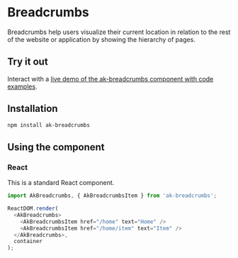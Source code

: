 # Breadcrumbs

Breadcrumbs help users visualize their current location in relation to the rest of the website or application by showing the hierarchy of pages.

## Try it out

Interact with a [live demo of the ak-breadcrumbs component with code examples](https://aui-cdn.atlassian.com/atlaskit/stories/ak-breadcrumbs/@VERSION@/).

## Installation

```sh
npm install ak-breadcrumbs
```

## Using the component

### React

This is a standard React component.

```js
import AkBreadcrumbs, { AkBreadcrumbsItem } from 'ak-breadcrumbs';

ReactDOM.render(
  <AkBreadcrumbs>
    <AkBreadcrumbsItem href="/home" text="Home" />
    <AkBreadcrumbsItem href="/home/item" text="Item" />
  </AkBreadcrumbs>,
  container
);
```
